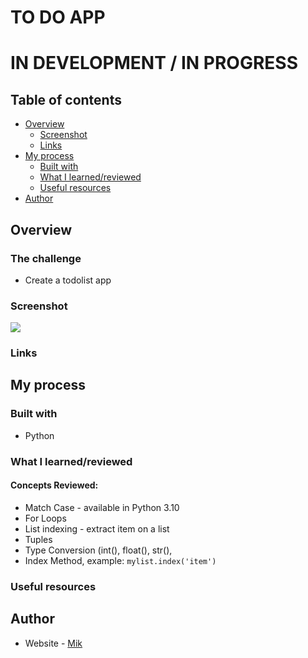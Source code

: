 # TO DO APP
# IN DEVELOPMENT / IN PROGRESS

## Table of contents

- [Overview](#overview)
  - [Screenshot](#screenshot)
  - [Links](#links)
- [My process](#my-process)
  - [Built with](#built-with)
  - [What I learned/reviewed](#what-i-learned)
  - [Useful resources](#useful-resources)
- [Author](#author)


## Overview

### The challenge

- Create a todolist app

### Screenshot

![](./images/victor_crest.PNG)



### Links


## My process

### Built with

- Python


### What I learned/reviewed

#### Concepts Reviewed:
- Match Case - available in Python 3.10
- For Loops
- List indexing - extract item on a list
- Tuples
- Type Conversion (int(), float(), str(), 
- Index Method, example: ```mylist.index('item')```

### Useful resources




## Author

- Website - [Mik](https://mikerniker.github.io/Project_Website/)
